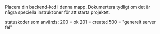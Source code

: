 Placera din backend-kod i denna mapp.
Dokumentera tydligt om det är några speciella instruktioner för att starta projektet.

statuskoder som används:
200 = ok
201 = created
500 = "generelt server fel"